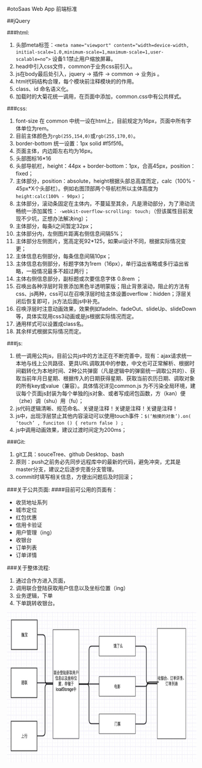 #otoSaas Web App 前端标准

##jQuery

###html:
  1. 头部meta标签：`<meta name="viewport" content="width=device-width, initial-scale=1.0,minimum-scale=1,maximum-scale=1,user-scalable=no”>` 设备1:1禁止用户缩放屏幕。
  2. head中引入css文件，common于业务css前引入。
  3. js在body最后处引入，jquery -> 插件 -> common -> 业务js 。
  4. html代码结构合理，每个模块前注释模块的的作用。
  5. class、id 命名语义化。
  6. 加载时的大菊花统一调用，在页面中添加，common.css中有公共样式。


###css:
  1. font-size 在 common 中统一设在html上，目前规定为16px，页面中所有字体单位为rem。
  2. 目前主体颜色为`rgb(255,154,0)`或`rgb(255,170,0)`。
  3. border-bottom 统一设置：1px solid #f5f5f6。
  4. 页面主体，内边距左右均为16px。
  5. 头部图标16*16
  6. 头部导航栏，height：44px + border-bottom：1px，合高45px，position：fixed；
  7. 主体部分，position：absolute，height根据头部总高度而定，calc（100% - 45px*X个头部栏）。例如右图顶部两个导航栏所以主体高度为`height:calc(100% - 90px)`；
  8. 主体部分，滚动条固定在主体内，不蔓延至其余，凡是滑动部分，为了滑动流畅统一添加属性：  `-webkit-overflow-scrolling: touch;`（但该属性目前发现不少坑，正想办法解决ing）；
  9. 主体部分，每条li之间暂定32px；
  10. 主体部分内，左侧图片距离右侧信息间隔5%；
  11. 主体部分左侧图片，宽高定死92*125，如果ui设计不同，根据实际情况变更；
  12. 主体信息右侧部分，每条信息间隔10px；
  13. 主体信息右侧部分，标题字体为1rem（16px），单行溢出省略或多行溢出省略，一般情况最多不超过两行；
  14. 主体右侧信息部分，副标题或次要信息字体 0.8rem ；
  15. 召唤出各种浮层时背景添加黑色半透明蒙版；阻止背景滚动，阻止的方法有css、js两种，css可以在召唤浮层时给主体设置overflow：hidden；浮层关闭后恢复即可，js方法后面js中补充。
  16. 召唤浮层时注意动画效果，效果例如fadeIn、fadeOut、slideUp、slideDown等，具体实现用css3动画或是js根据实际情况而定。
  17. 通用样式可以设置成class名。
  18. 其余样式根据实际情况而定。

<!-- ![](./img/票务1.jpeg)
![](./img/票务2.jpeg)
![](./img/票务3.jpeg) -->


###js:
  1. 统一调用公共js，目前公共js中的方法正在不断完善中，现有：ajax请求统一本地与线上公共路径、更具URL调取其中的参数，中文也可正常解析、根据时间戳转化为本地时间、2种公共弹窗（凡是逻辑中的弹窗统一调取公共的）、获取当前年月日星期、根据传入的日期获得星期、获取当前农历日期、调取对象的所有key或value（兼容）。具体情况详见common.js
  为不污染全局环境，建议每个页面js封装为每个单独的js对象、或者写成闭包函数，方（kan）便（zhe）调（shu）用（fu）；
  2. js代码逻辑清晰、规范命名、关键是注释！关键是注释！关键是注释！
  3. js中，出现浮层禁止其他内容滚动可以使用touch事件：`$(‘触摸的对象’).on( ‘touch’ , funciton () { return false ) ;`
  4. js中调用动画效果，建议过渡时间定为200ms；

<!-- ![](./img/code1.jpeg) -->

###Git:
  1. git工具：souceTree、github Desktop、bash
  2. 原则：push之前务必先同步远程库中的最新的代码，避免冲突，尤其是master分支，建议之后逐步完善分支管理。
  3. commit时填写相关信息，方便出问题后及时回滚；


###关于公共页面:
####目前可公用的页面有：
  - 收货地址系列
  - 城市定位
  - 红包优惠
  - 信用卡验证
  - 用户管理（ing）
  - 收银台
  - 订单列表
  - 订单详情


###关于整体流程:
  1. 通过合作方进入页面，
  2. 调用联合登陆获取用户信息以及坐标位置（ing）
  3. 业务逻辑，下单
  4. 下单跳转收银台。

<img src='./img/流程图.jpeg' width='800' height='400'>
<!-- ![](./img/流程图.jpeg) -->
